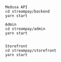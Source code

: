  
    Medusa API
    cd streampay/backend
    yarn start

    Admin
    cd streampay/admin
    yarn start
  

    Storefront
    cd streampay/storefront
    yarn start